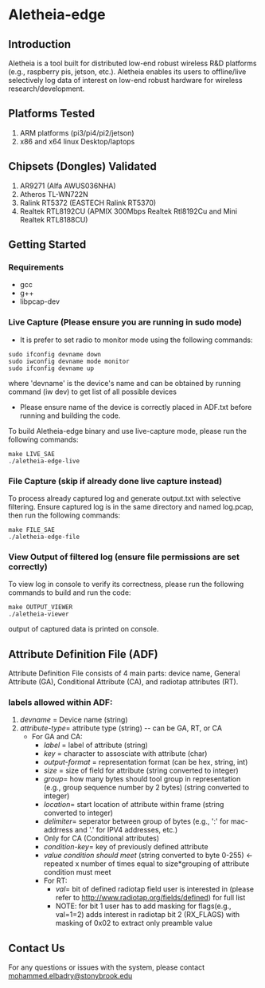 # Aletheia-edge

## Introduction
Aletheia is a tool built for distributed low-end robust wireless R&D platforms (e.g., raspberry pis, jetson, etc.). Aletheia enables its users to offline/live selectively log data of interest on low-end robust hardware for wireless research/development.

## Platforms Tested
1. ARM platforms (pi3/pi4/pi2/jetson)
2. x86 and x64 linux Desktop/laptops

## Chipsets (Dongles) Validated
1. AR9271 (Alfa AWUS036NHA)
2. Atheros TL-WN722N
3. Ralink RT5372 (EASTECH Ralink RT5370)
4. Realtek RTL8192CU (APMIX 300Mbps Realtek Rtl8192Cu and Mini Realtek RTL8188CU)

## Getting Started

### Requirements
- gcc
- g++
- libpcap-dev

### Live Capture (Please ensure you are running in sudo mode)

- It is prefer to set radio to monitor mode using the following commands:
```
sudo ifconfig devname down 
sudo iwconfig devname mode monitor
sudo ifconfig devname up
```
where 'devname' is the device's name and can be obtained by running command (iw dev) to get list of all possible devices

- Please ensure name of the device is correctly placed in ADF.txt before running and building the code.

To build Aletheia-edge binary and use live-capture mode, please run the following commands:
```
make LIVE_SAE
./aletheia-edge-live
```

### File Capture (skip if already done live capture instead)
To process already captured log and generate output.txt with selective filtering. Ensure captured log is in the same directory and named log.pcap, then run the following commands:
```
make FILE_SAE
./aletheia-edge-file
```

### View Output of filtered log (ensure file permissions are set correctly)
To view log in console to verify its correctness, please run the following commands to build and run the code:
```
make OUTPUT_VIEWER
./aletheia-viewer
```

output of captured data is printed on console.

## Attribute Definition File (ADF)

Attribute Definition File consists of 4 main parts: device name, General Attribute (GA), Conditional Attribute (CA), and radiotap attributes (RT).

### labels allowed within ADF:
1. *devname* = Device name (string)
2. *attribute-type*= attribute type (string) -- can be GA, RT, or CA
    - For GA and CA:
      - *label* = label of attribute (string)
      - *key* = character to assosciate with attribute (char) 
      - *output-format* = representation format (can be hex, string, int)
      - *size* = size of field for attribute (string converted to integer)
      - *group*= how many bytes should tool group in representation (e.g., group sequence number by 2 bytes) (string converted to integer)
      - *location*= start location of attribute within frame (string converted to integer)
      - *delimiter*= seperator between group of bytes (e.g., ':' for mac-addrress and '.' for IPV4 addresses, etc.)
      - Only for CA (Conditional attributes)
      - *condition-key*= key of previously defined attribute
      - *value condition should meet* (string converted to byte 0-255) <- repeated x number of times equal to size*grouping of attribute condition must meet
      - For RT:
        - *val*= bit of defined radiotap field user is interested in (please refer to http://www.radiotap.org/fields/defined) for full list
        - NOTE: for bit 1 user has to add masking for flags(e.g., val=1=2) adds interest in radiotap bit 2 (RX_FLAGS) with masking of 0x02 to extract only preamble value
     
## Contact Us

For any questions or issues with the system, please contact mohammed.elbadry@stonybrook.edu
